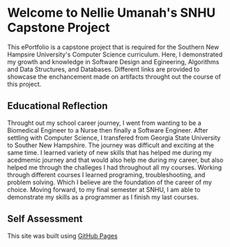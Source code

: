 # Welcome to Nellie Umanah's SNHU Capstone Project
This ePortfolio is a capstone project that  is required for the Southern New Hampsire University's Computer Science curriculum. Here, I demonstrated my  growth and knowledge in Software Design and Egineering, Algorithms and Data Structures, and Databases. Different links are provided to showcase the enchancement made on artifacts throught out the course of this project.

## **Educational Reflection**

Throught out my school career journey, I went from wanting to be a Biomedical Engineer to a Nurse then finally a Software Engineer. After settling with Computer Science, I transfered from Georgia State University to Souther New Hampshire. The journey was difficult and exciting at the same time. I learned variety of new skills that has helped me during my acedmemic journey and that would also help me during my career, but also helped me through the challeges I had throughout all my courses. Working through different courses I learned programing, troubleshooting, and problem solving. Which I believe are the foundation of the career of my choice. Moving forward, to my final semester at SNHU, I am able to demonstrate my skills as a programmer as I finish my last courses.

## **Self Assessment**
This site was built using [GitHub Pages](https://pages.github.com/)


